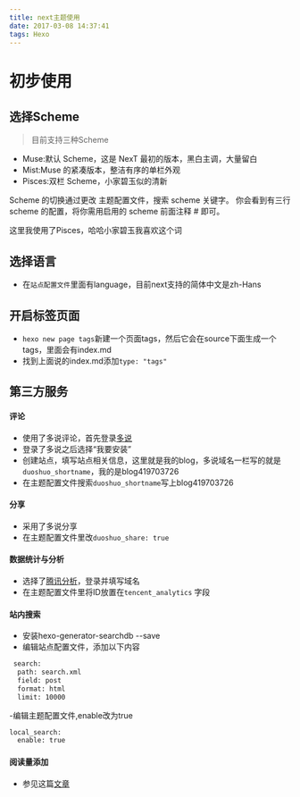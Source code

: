 ```yaml
---
title: next主题使用
date: 2017-03-08 14:37:41
tags: Hexo
---
```

# 初步使用

## 选择Scheme
> 目前支持三种Scheme

- Muse:默认 Scheme，这是 NexT 最初的版本，黑白主调，大量留白
- Mist:Muse 的紧凑版本，整洁有序的单栏外观
- Pisces:双栏 Scheme，小家碧玉似的清新

Scheme 的切换通过更改 主题配置文件，搜索 scheme 关键字。 你会看到有三行 scheme 的配置，将你需用启用的 scheme 前面注释 # 即可。

这里我使用了Pisces，哈哈小家碧玉我喜欢这个词

## 选择语言
- 在`站点配置文件`里面有language，目前next支持的简体中文是zh-Hans

## 开启标签页面
- `hexo new page tags`新建一个页面tags，然后它会在source下面生成一个tags，里面会有index.md
- 找到上面说的index.md添加`type: "tags"`

## 第三方服务

#### 评论
- 使用了多说评论，首先登录[多说](http://duoshuo.com/)
- 登录了多说之后选择“我要安装”
- 创建站点，填写站点相关信息，这里就是我的blog，多说域名一栏写的就是`duoshuo_shortname`，我的是blog419703726
- 在主题配置文件搜索`duoshuo_shortname`写上blog419703726

#### 分享
- 采用了多说分享
- 在主题配置文件里改`duoshuo_share: true`

#### 数据统计与分析
- 选择了[腾讯分析](http://v2.ta.qq.com/summary/index)，登录并填写域名
- 在主题配置文件里将ID放置在`tencent_analytics` 字段

#### 站内搜索
- 安装hexo-generator-searchdb --save
- 编辑站点配置文件，添加以下内容
```bash
 search:
  path: search.xml
  field: post
  format: html
  limit: 10000
```
-编辑主题配置文件,enable改为true
```bash
local_search:
  enable: true
```

#### 阅读量添加
- 参见这篇[文章](https://notes.wanghao.work/2015-10-21-%E4%B8%BANexT%E4%B8%BB%E9%A2%98%E6%B7%BB%E5%8A%A0%E6%96%87%E7%AB%A0%E9%98%85%E8%AF%BB%E9%87%8F%E7%BB%9F%E8%AE%A1%E5%8A%9F%E8%83%BD.html#%E9%85%8D%E7%BD%AELeanCloud)

